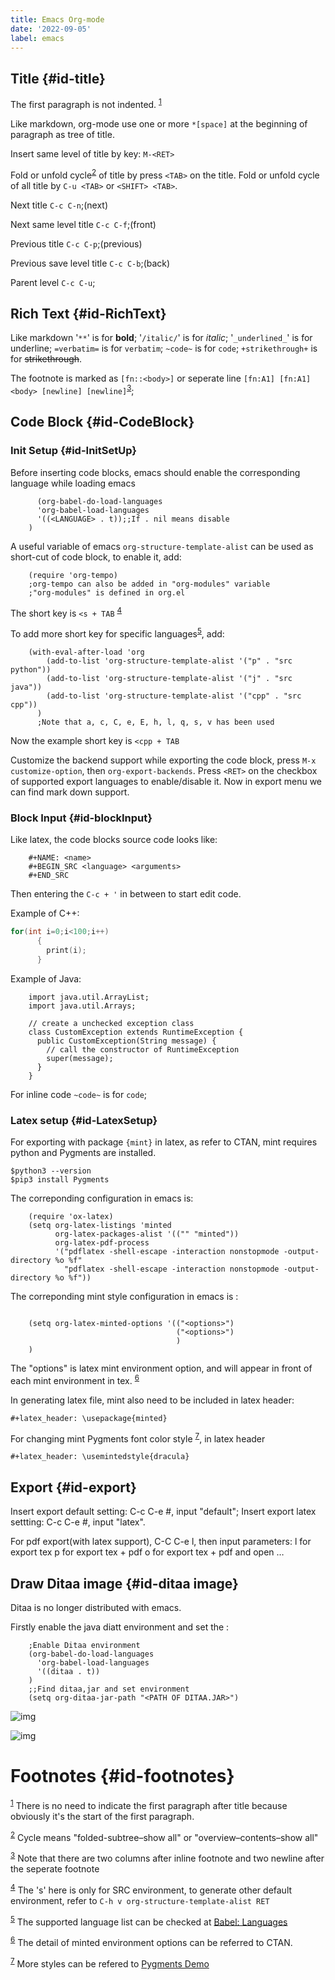 ```yaml
---
title: Emacs Org-mode
date: '2022-09-05'
label: emacs
---
```


[//]: # (# Table of Contents)

[//]: # ()
[//]: # (1.  [Title]&#40;#org6b6bf22&#41;)

[//]: # (2.  [Rich Text]&#40;#org924b17d&#41;)

[//]: # (3.  [Code Block]&#40;#org83a4e74&#41;)

[//]: # (    1.  [Init Setup]&#40;#org8b43609&#41;)

[//]: # (    2.  [Block Input]&#40;#org252e4b1&#41;)

[//]: # (    3.  [Latex setup]&#40;#orga2f667c&#41;)

[//]: # (4.  [Export]&#40;#org6d79c98&#41;)

[//]: # (5.  [Draw Ditaa image]&#40;#orgc5ce1f0&#41;)

## Title {#id-title}

The first paragraph is not indented.
<sup><a id="fnr.1" class="footref" href="#fn.1" role="doc-backlink">1</a></sup>

Like markdown, org-mode use one or more `*[space]` at the beginning of paragraph as tree of title.

Insert same level of title by key: `M-<RET>`

Fold or unfold cycle<sup><a id="fnr.2" class="footref" href="#fn.2" role="doc-backlink">2</a></sup> of title by press `<TAB>` on the title. Fold or unfold cycle of all title by `C-u <TAB>` or `<SHIFT> <TAB>`.

Next title `C-c C-n`;(next)

Next same level title `C-c C-f`;(front)

Previous title `C-c C-p`;(previous)

Previous save level title `C-c C-b`;(back)

Parent level `C-c C-u`;


<a id="org924b17d"></a>

## Rich Text {#id-RichText}

Like markdown '`**`' is for **bold**; '`/italic/`' is for *italic*; '`_underlined_`' is for <span class="underline">underline</span>; `=verbatim=` is for `verbatim`; `~code~` is for `code`; `+strikethrough+` is for <del>strikethrough</del>.

The footnote is marked as `[fn::<body>]` or seperate line `[fn:A1] [fn:A1]<body> [newline] [newline]`<sup><a id="fnr.3" class="footref" href="#fn.3" role="doc-backlink">3</a></sup>;


<a id="org83a4e74"></a>

## Code Block {#id-CodeBlock}


<a id="org8b43609"></a>

### Init Setup {#id-InitSetUp}

Before inserting code blocks, emacs should enable the corresponding language while loading emacs
```elisp
      (org-babel-do-load-languages
      'org-babel-load-languages
      '((<LANGUAGE> . t));;If . nil means disable
    )
```
A useful variable of emacs `org-structure-template-alist` can be used as short-cut of code block,
to enable it, add:
```elisp
    (require 'org-tempo)
    ;org-tempo can also be added in "org-modules" variable
    ;"org-modules" is defined in org.el
```
The short key is `<s + TAB`
<sup><a id="fnr.4" class="footref" href="#fn.4" role="doc-backlink">4</a></sup>

To add more short key for specific languages<sup><a id="fnr.5" class="footref" href="#fn.5" role="doc-backlink">5</a></sup>, add:
```elisp
    (with-eval-after-load 'org
        (add-to-list 'org-structure-template-alist '("p" . "src python"))
        (add-to-list 'org-structure-template-alist '("j" . "src java"))
        (add-to-list 'org-structure-template-alist '("cpp" . "src cpp"))
      )
      ;Note that a, c, C, e, E, h, l, q, s, v has been used
```
Now the example short key is `<cpp + TAB`

Customize the backend support while exporting the code block,
press `M-x customize-option`, then `org-export-backends`.
Press `<RET>` on the checkbox of supported export languages to enable/disable it.
Now in export menu we can find mark down support.


<a id="org252e4b1"></a>

### Block Input {#id-blockInput}

Like latex, the code blocks source code looks like:

```emacs
    #+NAME: <name>
    #+BEGIN_SRC <language> <arguments>
    #+END_SRC
```


Then entering the `C-c + '` in between to start edit code.

Example of C++:
```cpp
for(int i=0;i<100;i++)
      {
        print(i);
      }
```
    

Example of Java:
```java[class="line-numbers"]
    import java.util.ArrayList;
    import java.util.Arrays;
    
    // create a unchecked exception class
    class CustomException extends RuntimeException {
      public CustomException(String message) {
        // call the constructor of RuntimeException
        super(message);
      }
    }
```

For inline code `~code~` is for `code`;


<a id="orga2f667c"></a>

### Latex setup {#id-LatexSetup}

For exporting with package `{mint}` in latex, as refer to CTAN, mint requires python and Pygments are installed.

    $python3 --version
    $pip3 install Pygments

The correponding configuration in emacs is:
```elisp
    (require 'ox-latex)
    (setq org-latex-listings 'minted
          org-latex-packages-alist '(("" "minted"))
          org-latex-pdf-process
          '("pdflatex -shell-escape -interaction nonstopmode -output-directory %o %f"
            "pdflatex -shell-escape -interaction nonstopmode -output-directory %o %f"))

```

The correponding mint style configuration in emacs is :
```elisp

    (setq org-latex-minted-options '(("<options>")
                                     ("<options>")
                                     )
    )

```
The "options" is latex mint environment option,
and will appear in front of each mint environment in tex.
<sup><a id="fnr.6" class="footref" href="#fn.6" role="doc-backlink">6</a></sup>

In generating latex file, mint also need to be included in latex header:


    #+latex_header: \usepackage{minted}

For changing mint Pygments font color style
<sup><a id="fnr.7" class="footref" href="#fn.7" role="doc-backlink">7</a></sup>, in latex header

    #+latex_header: \usemintedstyle{dracula}


<a id="org6d79c98"></a>

## Export {#id-export}

Insert export default setting: C-c C-e #, input "default";
Insert export latex settting: C-c C-e #, input "latex".

For pdf export(with latex support), C-C C-e l,
then input parameters:
l for export tex
p for export tex + pdf
o for export tex + pdf and open
&#x2026;


<a id="orgc5ce1f0"></a>

## Draw Ditaa image {#id-ditaa image}

Ditaa is no longer distributed with emacs.

Firstly enable the java diatt environment
and set the :
```elisp
    ;Enable Ditaa environment
    (org-babel-do-load-languages
      'org-babel-load-languages
      '((ditaa . t))
    )
    ;;Find ditaa,jar and set environment
    (setq org-ditaa-jar-path "<PATH OF DITAA.JAR>")

```

![img](figure/cycle1.png)

![img](figure/cycle2.png)


# Footnotes {#id-footnotes}

<sup><a id="fn.1" href="#fnr.1">1</a></sup> There is no need to indicate the first paragraph after title because obviously it's the start of the first paragraph.

<sup><a id="fn.2" href="#fnr.2">2</a></sup> Cycle means "folded-subtree–show all" or "overview–contents–show all"

<sup><a id="fn.3" href="#fnr.3">3</a></sup> Note that there are two columns after inline footnote and two newline after the seperate footnote

<sup><a id="fn.4" href="#fnr.4">4</a></sup> The 's' here is only for SRC environment, to generate other default environment, refer to `C-h v org-structure-template-alist RET`

<sup><a id="fn.5" href="#fnr.5">5</a></sup> The supported language list can be checked at [Babel: Languages](https://orgmode.org/worg/org-contrib/babel/languages/index.html)

<sup><a id="fn.6" href="#fnr.6">6</a></sup> The detail of minted environment options can be referred to CTAN.

<sup><a id="fn.7" href="#fnr.7">7</a></sup> More styles can be refered  to [Pygments Demo](https://pygments.org/demo/)
